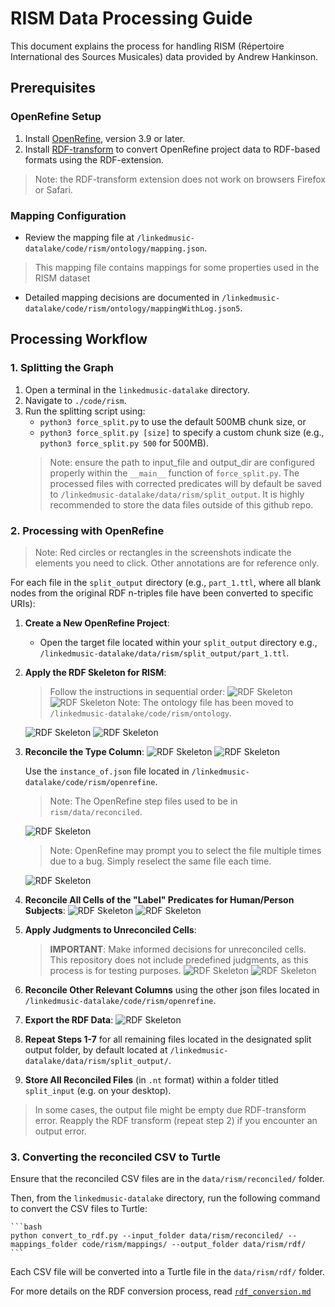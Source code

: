 # RISM Data Processing Guide

This document explains the process for handling RISM (Répertoire International des Sources Musicales) data provided by Andrew Hankinson.

## Prerequisites

### OpenRefine Setup

1. Install [OpenRefine](https://openrefine.org/), version 3.9 or later.
2. Install [RDF-transform](https://github.com/AtesComp/rdf-transform) to convert OpenRefine project data to RDF-based formats using the RDF-extension.

> Note: the RDF-transform extension does not work on browsers Firefox or Safari.

### Mapping Configuration

- Review the mapping file at `/linkedmusic-datalake/code/rism/ontology/mapping.json`.

> This mapping file contains mappings for some properties used in the RISM dataset

- Detailed mapping decisions are documented in `/linkedmusic-datalake/code/rism/ontology/mappingWithLog.json5`.

## Processing Workflow

### 1. Splitting the Graph

1. Open a terminal in the `linkedmusic-datalake` directory.
2. Navigate to `./code/rism`.
3. Run the splitting script using:
    - `python3 force_split.py` to use the default 500MB chunk size, or
    - `python3 force_split.py [size]` to specify a custom chunk size (e.g., `python3 force_split.py 500` for 500MB).
    > Note: ensure the path to input_file and output_dir are configured properly within the `__main__` function of `force_split.py`. The processed files with corrected predicates will by default be saved to `/linkedmusic-datalake/data/rism/split_output`. It is highly recommended to store the data files outside of this github repo.

### 2. Processing with OpenRefine

> Note: Red circles or rectangles in the screenshots indicate the elements you need to click. Other annotations are for reference only.

For each file in the `split_output` directory (e.g., `part_1.ttl`, where all blank nodes from the original RDF n-triples file have been converted to specific URIs):

1. **Create a New OpenRefine Project**:
    - Open the target file located within your `split_output` directory e.g., `/linkedmusic-datalake/data/rism/split_output/part_1.ttl`.

2. **Apply the RDF Skeleton for RISM**:
    > Follow the instructions in sequential order:
    ![RDF Skeleton](./assets/01.png)
    ![RDF Skeleton](./assets/02.jpg)
    > Note: The ontology file has been moved to `/linkedmusic-datalake/code/rism/ontology`.

    ![RDF Skeleton](./assets/03.jpg)
    ![RDF Skeleton](./assets/04.png)

3. **Reconcile the Type Column**:
    ![RDF Skeleton](./assets/05.jpg)
    ![RDF Skeleton](./assets/06.png)

    Use the `instance_of.json` file located in `/linkedmusic-datalake/code/rism/openrefine`.

    > Note: The OpenRefine step files used to be in `rism/data/reconciled`.

    ![RDF Skeleton](./assets/07.jpg)

    > Note: OpenRefine may prompt you to select the file multiple times due to a bug. Simply reselect the same file each time.

    ![RDF Skeleton](./assets/08.jpg)

4. **Reconcile All Cells of the "Label" Predicates for Human/Person Subjects**:
    ![RDF Skeleton](./assets/09.jpg)
    ![RDF Skeleton](./assets/10.jpg)

5. **Apply Judgments to Unreconciled Cells**:
    > **IMPORTANT**: Make informed decisions for unreconciled cells. This repository does not include predefined judgments, as this process is for testing purposes.
    ![RDF Skeleton](./assets/11.jpg)
    ![RDF Skeleton](./assets/12.jpg)

6. **Reconcile Other Relevant Columns** using the other json files located in `/linkedmusic-datalake/code/rism/openrefine`.

7. **Export the RDF Data**:
    ![RDF Skeleton](./assets/13.jpg)

8. **Repeat Steps 1-7** for all remaining files located in the designated split output folder, by default located at `/linkedmusic-datalake/data/rism/split_output/`.

9. **Store All Reconciled Files** (in `.nt` format) within a folder titled `split_input` (e.g. on your desktop).

> In some cases, the output file might be empty due RDF-transform error.
> Reapply the RDF transform (repeat step 2) if you encounter an output error.

### 3. Converting the reconciled CSV to Turtle

Ensure that the reconciled CSV files are in the `data/rism/reconciled/` folder.

Then, from the `linkedmusic-datalake` directory, run the following command to convert the CSV files to Turtle:

    ```bash
    python convert_to_rdf.py --input_folder data/rism/reconciled/ --mappings_folder code/rism/mappings/ --output_folder data/rism/rdf/
    ```

Each CSV file will be converted into a Turtle file in the `data/rism/rdf/` folder.

For more details on the RDF conversion process, read [`rdf_conversion.md`](/doc/rism/rdf_conversion.md)

